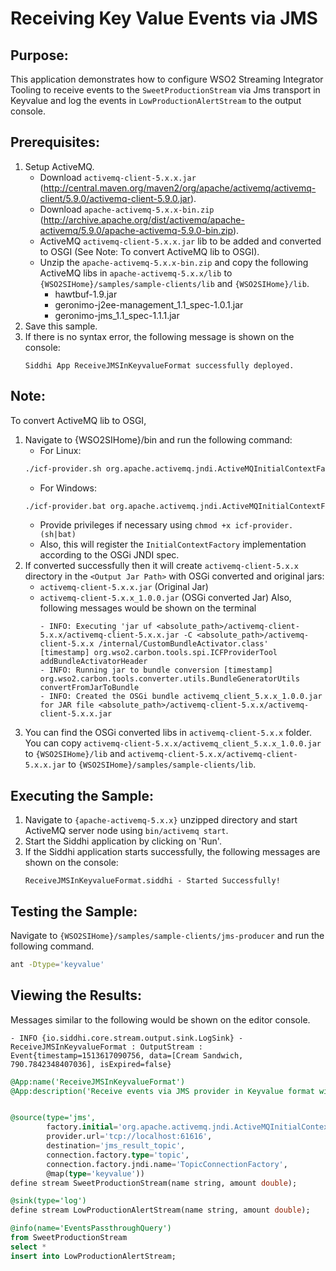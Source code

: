 # Receiving Key Value Events via JMS

## Purpose:
This application demonstrates how to configure WSO2 Streaming Integrator Tooling to receive events to the `SweetProductionStream` via Jms transport in Keyvalue and log the events in `LowProductionAlertStream` to the output console.

## Prerequisites:
1. Setup ActiveMQ.
	* Download `activemq-client-5.x.x.jar` (http://central.maven.org/maven2/org/apache/activemq/activemq-client/5.9.0/activemq-client-5.9.0.jar).
	* Download `apache-activemq-5.x.x-bin.zip` (http://archive.apache.org/dist/activemq/apache-activemq/5.9.0/apache-activemq-5.9.0-bin.zip).
	* ActiveMQ `activemq-client-5.x.x.jar` lib to be added and converted to OSGI (See Note: To convert ActiveMQ lib to OSGI).
	* Unzip the `apache-activemq-5.x.x-bin.zip` and copy the following ActiveMQ libs in `apache-activemq-5.x.x/lib` to `{WSO2SIHome}/samples/sample-clients/lib` and `{WSO2SIHome}/lib`.
		* hawtbuf-1.9.jar
		* geronimo-j2ee-management_1.1_spec-1.0.1.jar
		* geronimo-jms_1.1_spec-1.1.1.jar
2. Save this sample.
3. If there is no syntax error, the following message is shown on the console:
	```
	Siddhi App ReceiveJMSInKeyvalueFormat successfully deployed.
	```

## Note:
To convert ActiveMQ lib to OSGI,
1. Navigate to {WSO2SIHome}/bin and run the following command:
	* For Linux:
	```bash
	./icf-provider.sh org.apache.activemq.jndi.ActiveMQInitialContextFactory <Downloaded Jar Path>/activemq-client-5.x.x.jar <Output Jar Path>
	```
	* For Windows:
	```bash
	./icf-provider.bat org.apache.activemq.jndi.ActiveMQInitialContextFactory <Downloaded Jar Path>\activemq-client-5.x.x.jar <Output Jar Path>
	```
	* Provide privileges if necessary using `chmod +x icf-provider.(sh|bat)`
	* Also, this will register the `InitialContextFactory` implementation according to the OSGi JNDI spec.
2. If converted successfully then it will create `activemq-client-5.x.x` directory in the `<Output Jar Path>` with OSGi converted and original jars:
	* `activemq-client-5.x.x.jar` (Original Jar)
	* `activemq-client-5.x.x_1.0.0.jar` (OSGi converted Jar)
	Also, following messages would be shown on the terminal
		```
		- INFO: Executing 'jar uf <absolute_path>/activemq-client-5.x.x/activemq-client-5.x.x.jar -C <absolute_path>/activemq-client-5.x.x /internal/CustomBundleActivator.class'
		[timestamp] org.wso2.carbon.tools.spi.ICFProviderTool addBundleActivatorHeader
		- INFO: Running jar to bundle conversion [timestamp] org.wso2.carbon.tools.converter.utils.BundleGeneratorUtils convertFromJarToBundle
		- INFO: Created the OSGi bundle activemq_client_5.x.x_1.0.0.jar for JAR file <absolute_path>/activemq-client-5.x.x/activemq-client-5.x.x.jar
		```
3. You can find the OSGi converted libs in `activemq-client-5.x.x` folder. You can copy `activemq-client-5.x.x/activemq_client_5.x.x_1.0.0.jar` to `{WSO2SIHome}/lib` and `activemq-client-5.x.x/activemq-client-5.x.x.jar` to `{WSO2SIHome}/samples/sample-clients/lib`.

## Executing the Sample:
1. Navigate to `{apache-activemq-5.x.x}` unzipped directory and start ActiveMQ server node using `bin/activemq start`.
2. Start the Siddhi application by clicking on 'Run'.
3. If the Siddhi application starts successfully, the following messages are shown on the console:
	```
	ReceiveJMSInKeyvalueFormat.siddhi - Started Successfully!
	```

## Testing the Sample:
Navigate to `{WSO2SIHome}/samples/sample-clients/jms-producer` and run the following command.
```bash
ant -Dtype='keyvalue'
```

## Viewing the Results:
Messages similar to the following would be shown on the editor console.
```
- INFO {io.siddhi.core.stream.output.sink.LogSink} - ReceiveJMSInKeyvalueFormat : OutputStream : Event{timestamp=1513617090756, data=[Cream Sandwich, 790.7842348407036], isExpired=false}
```

```sql
@App:name('ReceiveJMSInKeyvalueFormat')
@App:description('Receive events via JMS provider in Keyvalue format with default mapping and view the output on the console.')


@source(type='jms',
        factory.initial='org.apache.activemq.jndi.ActiveMQInitialContextFactory',
        provider.url='tcp://localhost:61616',
        destination='jms_result_topic',
        connection.factory.type='topic',
        connection.factory.jndi.name='TopicConnectionFactory',
        @map(type='keyvalue'))
define stream SweetProductionStream(name string, amount double);

@sink(type='log')
define stream LowProductionAlertStream(name string, amount double);

@info(name='EventsPassthroughQuery')
from SweetProductionStream
select *
insert into LowProductionAlertStream;
```